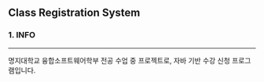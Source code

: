 Class Registration System
-------------------------

### 1. INFO

---

명지대학교 융합소프트웨어학부 전공 수업 중 프로젝트로, 자바 기반 수강 신청 프로그램입니다.
